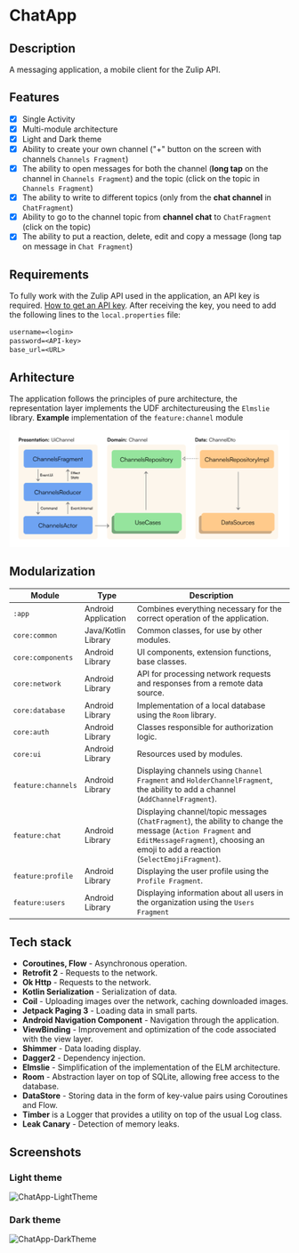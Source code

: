 # ChatApp

## Description

A messaging application, a mobile client for the Zulip API.

## Features

- [X] Single Activity
- [X] Multi-module architecture
- [X] Light and Dark theme
- [X] Ability to create your own channel ("+" button on the screen with
  channels `Channels Fragment`)
- [X] The ability to open messages for both the channel (**long tap** on the channel
  in `Channels Fragment`) and the
  topic (click on the topic in `Channels Fragment`)
- [X] The ability to write to different topics (only from the **chat channel** in `ChatFragment`)
- [X] Ability to go to the channel topic from **channel chat** to `ChatFragment` (click on the
  topic)
- [X] The ability to put a reaction, delete, edit and copy a message (long tap on
  message in `Chat Fragment`)

## Requirements

To fully work with the Zulip API used in the application, an API key is required.
[How to get an API key](https://zulip.com/api/api-keys ).
After receiving the key, you need to add the following lines to the `local.properties` file:

```
username=<login>
password=<API-key>
base_url=<URL>
```

## Arhitecture

The application follows the principles of pure architecture, the representation layer implements the UDF architectureusing the `Elmslie` library. **Example** implementation of the `feature:channel` module

![ChatApp-Architecture](images/Acrhitecture.png)

## Modularization

| Module             | Type       | Description                                                                                                                                                                                       |
|--------------------|---------------------|---------------------------------------------------------------------------------------------------------------------------------------------------------------------------------------------------|
| `:app`             | Android Application | Combines everything necessary for the correct operation of the application.                                                                                                                       |
| `core:common`      | Java/Kotlin Library | Common classes, for use by other modules.                                                                                                                                                         |
| `core:components`  | Android Library     | UI components, extension functions, base classes.                                                                                                                                                 |
| `core:network`     | Android Library     | API for processing network requests and responses from a remote data source.                                                                                                                      |
| `core:database`    | Android Library     | Implementation of a local database using the `Room` library.                                                                                                                                      |
| `core:auth`        | Android Library     | Classes responsible for authorization logic.                                                                                                                                                      |
| `core:ui`          | Android Library     | Resources used by modules.                                                                                                                                                                        |
| `feature:channels` | Android Library     | Displaying channels using `Channel Fragment` and `HolderChannelFragment`, the ability to add a channel (`AddChannelFragment`).                                                                    |
| `feature:chat`     | Android Library     | Displaying channel/topic messages (`ChatFragment`), the ability to change the message (`Action Fragment` and `EditMessageFragment`), choosing an emoji to add a reaction (`SelectEmojiFragment`). |
| `feature:profile`  | Android Library     | Displaying the user profile using the `Profile Fragment`.                                                                                                                                         |
| `feature:users`    | Android Library     | Displaying information about all users in the organization using the `Users Fragment`                                                                                                             |

## Tech stack

- **Coroutines, Flow** - Asynchronous operation.
- **Retrofit 2** - Requests to the network.
- **Ok Http** - Requests to the network.
- **Kotlin Serialization** - Serialization of data.
- **Coil** - Uploading images over the network, caching downloaded images.
- **Jetpack Paging 3** - Loading data in small parts.
- **Android Navigation Component** - Navigation through the application.
- **ViewBinding** - Improvement and optimization of the code associated with the view layer.
- **Shimmer** - Data loading display.
- **Dagger2** - Dependency injection.
- **Elmslie** - Simplification of the implementation of the ELM architecture.
- **Room** - Abstraction layer on top of SQLite, allowing free access to
  the database.
- **DataStore** - Storing data in the form of key-value pairs using Coroutines and Flow.
- **Timber** is a Logger that provides a utility on top of the usual Log class.
- **Leak Canary** - Detection of memory leaks.

## Screenshots

### Light theme

![ChatApp-LightTheme](images/screeenshots_light_theme.png)

### Dark theme

![ChatApp-DarkTheme](images/screeenshots_dark_theme.png)

